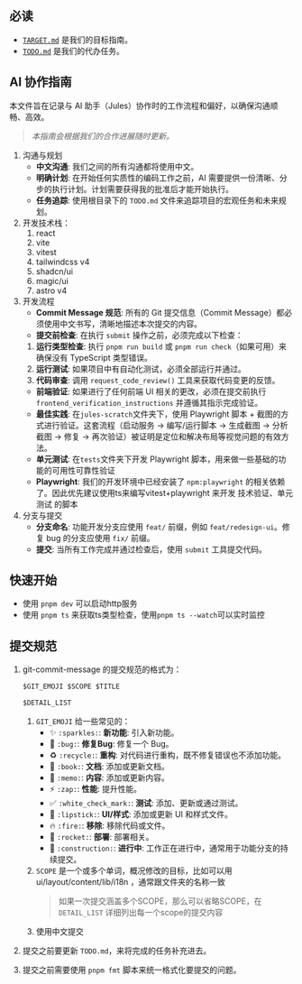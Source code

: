 ## 必读

- [`TARGET.md`](./TARGET.md) 是我们的目标指南。
- [`TODO.md`](./TODO.md) 是我们的代办任务。

## AI 协作指南

本文件旨在记录与 AI 助手（Jules）协作时的工作流程和偏好，以确保沟通顺畅、高效。

> _本指南会根据我们的合作进展随时更新。_

1. 沟通与规划
   - **中文沟通**: 我们之间的所有沟通都将使用中文。
   - **明确计划**: 在开始任何实质性的编码工作之前，AI 需要提供一份清晰、分步的执行计划。计划需要获得我的批准后才能开始执行。
   - **任务追踪**: 使用根目录下的 `TODO.md` 文件来追踪项目的宏观任务和未来规划。
2. 开发技术栈：
   1. react
   1. vite
   1. vitest
   1. tailwindcss v4
   1. shadcn/ui
   1. magic/ui
   1. astro v4
3. 开发流程
   - **Commit Message 规范**: 所有的 Git 提交信息（Commit Message）都必须使用中文书写，清晰地描述本次提交的内容。
   - **提交前检查**: 在执行 `submit` 操作之前，必须完成以下检查：
   1. **运行类型检查**: 执行 `pnpm run build` 或 `pnpm run check`（如果可用）来确保没有 TypeScript 类型错误。
   2. **运行测试**: 如果项目中有自动化测试，必须全部运行并通过。
   3. **代码审查**: 调用 `request_code_review()` 工具来获取代码变更的反馈。
   - **前端验证**: 如果进行了任何前端 UI 相关的更改，必须在提交前执行 `frontend_verification_instructions` 并遵循其指示完成验证。
   - **最佳实践**: 在`jules-scratch`文件夹下，使用 Playwright 脚本 + 截图的方式进行验证。这套流程（启动服务 -> 编写/运行脚本 -> 生成截图 -> 分析截图 -> 修复 -> 再次验证）被证明是定位和解决布局等视觉问题的有效方法。
   - **单元测试**: 在`tests`文件夹下开发 Playwright 脚本，用来做一些基础的功能的可用性可靠性验证
   - **Playwright**: 我们的开发环境中已经安装了 `npm:playwright` 的相关依赖了。因此优先建议使用ts来编写vitest+playwright 来开发 技术验证、单元测试 的脚本
4. 分支与提交
   - **分支命名**: 功能开发分支应使用 `feat/` 前缀，例如 `feat/redesign-ui`。修复 bug 的分支应使用 `fix/` 前缀。
   - **提交**: 当所有工作完成并通过检查后，使用 `submit` 工具提交代码。

## 快速开始

- 使用 `pnpm dev` 可以启动http服务
- 使用 `pnpm ts` 来获取ts类型检查，使用`pnpm ts --watch`可以实时监控

## 提交规范

1. git-commit-message 的提交规范的格式为：

   ```md
   $GIT_EMOJI $SCOPE $TITLE

   $DETAIL_LIST
   ```

   1. `GIT_EMOJI` 给一些常见的：
      - ✨ `:sparkles:`: **新功能**: 引入新功能。
      - 🐛 `:bug:`: **修复Bug**: 修复一个 Bug。
      - ♻️ `:recycle:`: **重构**: 对代码进行重构，既不修复错误也不添加功能。
      - 📖 `:book:`: **文档**: 添加或更新文档。
      - 📝 `:memo:`: **内容**: 添加或更新内容。
      - ⚡️ `:zap:`: **性能**: 提升性能。
      - ✅ `:white_check_mark:`: **测试**: 添加、更新或通过测试。
      - 💄 `:lipstick:`: **UI/样式**: 添加或更新 UI 和样式文件。
      - 🔥 `:fire:`: **移除**: 移除代码或文件。
      - 🚀 `:rocket:`: **部署**: 部署相关。
      - 🚧 `:construction:`: **进行中**: 工作正在进行中，通常用于功能分支的持续提交。
   2. `SCOPE` 是一个或多个单词，概况修改的目标，比如可以用 ui/layout/content/lib/i18n ，通常跟文件夹的名称一致
      > 如果一次提交涵盖多个SCOPE，那么可以省略SCOPE，在`DETAIL_LIST` 详细列出每一个scope的提交内容
   3. 使用中文提交

2. 提交之前要更新 `TODO.md`，来将完成的任务补充进去。
3. 提交之前需要使用 `pnpm fmt` 脚本来统一格式化要提交的问题。

